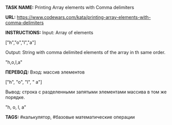 **TASK NAME:** Printing Array elements with Comma delimiters

**URL:** https://www.codewars.com/kata/printing-array-elements-with-comma-delimiters

**INSTRUCTIONS:** Input: Array of elements

["h","o","l","a"]

Output: String with comma delimited elements of the array in th same order.

"h,o,l,a"

**ПЕРЕВОД:** Вход: массив элементов

["h", "o", "l", " a"]

Вывод: строка с разделенными запятыми элементами массива в том же порядке.

"h, o, l, a"

**TAGS:** #калькулятор, #базовые математические операции
